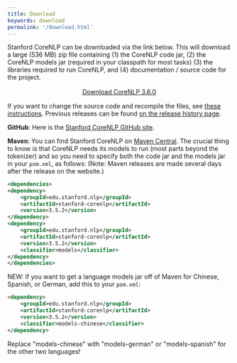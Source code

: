 ```yaml
---
title: Download
keywords: download
permalink: '/download.html'
---
```


Stanford CoreNLP can be downloaded via the link below. This will download a large (536 MB) zip file containing (1) the CoreNLP code jar, (2) the CoreNLP models jar (required in your classpath for most tasks) (3) the libraries required to run CoreNLP, and (4) documentation / source code for the project.

<div style="text-align:center; margin-top: 2ex; margin-bottom:2ex;"> <a class="downloadbutton" href="http://nlp.stanford.edu/software/stanford-corenlp-full-2015-12-09.zip">Download CoreNLP 3.6.0</a> </div>

If you want to change the source code and recompile the files, see [these instructions](files/basic-compiling.txt).
Previous releases can be found [on the release history page](history.html).

**GitHub**: Here is the [Stanford CoreNLP GitHub site](https://github.com/stanfordnlp/CoreNLP).

**Maven**: You can find Stanford CoreNLP on [Maven Central](http://search.maven.org/#browse%7C11864822). The crucial thing to know is that CoreNLP needs its models to run (most parts beyond the tokenizer) and so you need to specify both the code jar and the models jar in your `pom.xml`, as follows:
(Note: Maven releases are made several days after the release on the website.)

``` xml
<dependencies>
<dependency>
    <groupId>edu.stanford.nlp</groupId>
    <artifactId>stanford-corenlp</artifactId>
    <version>3.5.2</version>
</dependency>
<dependency>
    <groupId>edu.stanford.nlp</groupId>
    <artifactId>stanford-corenlp</artifactId>
    <version>3.5.2</version>
    <classifier>models</classifier>
</dependency>
</dependencies>
```

NEW: If you want to get a language models jar off of Maven for Chinese, Spanish, or German, add this to your `pom.xml`:

``` xml
<dependency>
    <groupId>edu.stanford.nlp</groupId>
    <artifactId>stanford-corenlp</artifactId>
    <version>3.5.2</version>
    <classifier>models-chinese</classifier>
</dependency>
```

Replace "models-chinese" with "models-german" or "models-spanish" for the other two languages!


